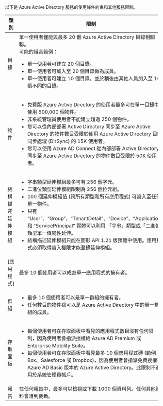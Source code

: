 以下是 Azure Active Directory 服務的使用條件約束和其他服務限制。

| 類別 | 限制 |
|---|---|
| 目錄 | 單一使用者僅能與最多 20 個 Azure Active Directory 目錄相關聯。<br />可能的組合範例：<ul> <li>單一使用者可建立 20 個目錄。</li><li>單一使用者可加入至 20 個目錄做為成員。</li><li>單一使用者可建立 10 個目錄，並於稍後由其他人員加入至 10 個不同的目錄。</li></ul> |  
| 物件 | <ul><li>免費版 Azure Active Directory 的使用者最多可在單一目錄中使用 500,000 個物件。</li><li>非系統管理員使用者不能建立超過 250 個物件。</li><li>您可以從內部部署 Active Directory 同步至 Azure Active Directory 的物件數目受限於使用 Azure Active Directory 目錄同步處理 (DirSync) 的 15K 使用者。</li><li>您可以使用 Azure AD Connect 從內部部署 Active Directory 同步至 Azure Active Directory 的物件數目受限於 50K 使用者。</li></ul> |
| 結構描述延伸模組 | <ul><li>字串類型延伸模組最多可有 256 個字元。</li><li>二進位類型延伸模組限制為 256 個位元組。</li><li> 100 個延伸模組值 (跨所有類型和所有應用程式) 可寫入至任何單一物件。</li><li>只有 “User”、“Group”、“TenantDetail”、“Device”、“Application” 和 “ServicePrincipal” 實體可以利用 「字串」類型或「二進位」類型單一值屬性延伸。</li><li>結構描述延伸模組只能在圖形 API 1.21 版預覽中使用。應用程式必須取得寫入權限才能登錄延伸模組。</li></ul> |
| [應用程式] | 最多 10 個使用者可以成為單一應用程式的擁有者。 |
| 群組 | <ul><li>最多 10 個使用者可以是單一群組的擁有者。</li><li>任何數目的物件都可以是 Azure Active Directory 中的單一群組的成員。</li></ul> |
| 存取面板 | <ul><li>每個使用者可在存取面板中看見的應用程式數目沒有任何限制，因為使用者會指派授權給 Azure AD Premium 或 Enterprise Mobility Suite。</li><li>每個使用者可在存取面板中看見最多 10 個應用程式磚 (範例：Box、Salesforce 或 Dropbox)，因為使用者會指派免費授權或 Azure AD Basic 版本的 Azure Active Directory。此限制不適用於系統管理員帳戶。</li></ul> |
| 報告 | 在任何報告中，最多可以檢視或下載 1000 個資料列。任何其他資料會遭到截斷。 |

<!---HONumber=August15_HO6-->